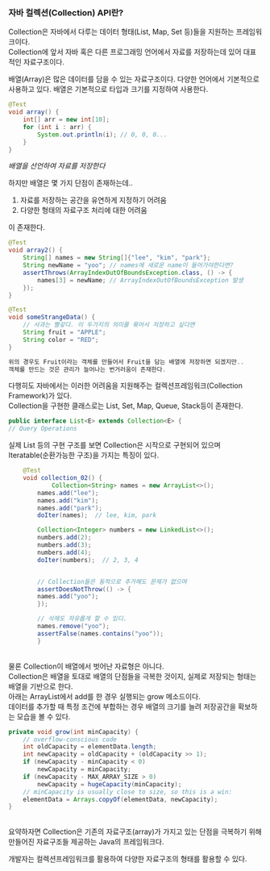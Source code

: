 ### 자바 컬렉션(Collection) API란?
Collection은 자바에서 다루는 데이터 형태(List, Map, Set 등)들을 지원하는 프레임워크이다.<br>
Collection에 앞서 자바 혹은 다른 프로그래밍 언어에서 자료를 저장하는데 있어 대표적인 자료구조이다.<br>

배열(Array)은 많은 데이터를 담을 수 있는 자료구조이다. 다양한 언어에서 기본적으로 사용하고 있다.
배열은 기본적으로 타입과 크기를 지정하여 사용한다.
```java
@Test
void array() {
    int[] arr = new int[10];
    for (int i : arr) {
        System.out.println(i); // 0, 0, 0...
    }
}
```
*배열을 선언하여 자료를 저장한다*


하지만 배열은 몇 가지 단점이 존재하는데..<br>
1. 자료를 저장하는 공간을 유연하게 지정하기 어려움
2. 다양한 형태의 자료구조 처리에 대한 어려움

이 존재한다.

```java
@Test
void array2() {
    String[] names = new String[]{"lee", "kim", "park"};
    String newName = "yoo"; // names에 새로운 name이 들어가야한다면?
    assertThrows(ArrayIndexOutOfBoundsException.class, () -> {
        names[3] = newName; // ArrayIndexOutOfBoundsException 발생
    });
}
```
```java
@Test
void someStrangeData() {
    // 사과는 빨갛다. 이 두가지의 의미를 묶어서 저장하고 싶다면
    String fruit = "APPLE";
    String color = "RED";
}

위의 경우도 Fruit이라는 객체를 만들어서 Fruit을 담는 배열에 저장하면 되겠지만..
객체를 만드는 것은 관리가 늘어나는 번거러움이 존재한다.
```

다행히도 자바에서는 이러한 어려움을 지원해주는 컬렉션프레임워크(Collection Framework)가 있다. <br>
Collection을 구현한 클래스로는 List, Set, Map, Queue, Stack등이 존재한다.

```java
public interface List<E> extends Collection<E> {
// Query Operations
```
실제 List 등의 구현 구조를 보면 Collection은 시작으로 구현되어 있으며 Iteratable(순환가능한 구조)을 가지는 특징이 있다.<br>

```java
    @Test
    void collection_02() {
            Collection<String> names = new ArrayList<>();
        names.add("lee");
        names.add("kim");
        names.add("park");
        doIter(names);  // lee, kim, park

        Collection<Integer> numbers = new LinkedList<>();
        numbers.add(2);
        numbers.add(3);
        numbers.add(4);
        doIter(numbers);  // 2, 3, 4


        // Collection들은 동적으로 추가해도 문제가 없으며
        assertDoesNotThrow(() -> {
        names.add("yoo");
        });

        // 삭제도 자유롭게 할 수 있디.
        names.remove("yoo");
        assertFalse(names.contains("yoo"));
        }
```
<br>
물론 Collection이 배열에서 벗어난 자료형은 아니다.<br>
Collection은 배열을 토대로 배열의 단점들을 극복한 것이지, 실제로 저장되는 형태는 배열을 기반으로 한다.<br>
아래는 ArrayList에서 add를 한 경우 실행되는 grow 메소드이다.<br>
데이터를 추가할 때 특정 조건에 부합하는 경우 배열의 크기를 늘려 저장공간을 확보하는 모습을 볼 수 있다.<br>

```java
private void grow(int minCapacity) {
    // overflow-conscious code
    int oldCapacity = elementData.length;
    int newCapacity = oldCapacity + (oldCapacity >> 1);
    if (newCapacity - minCapacity < 0)
        newCapacity = minCapacity;
    if (newCapacity - MAX_ARRAY_SIZE > 0)
        newCapacity = hugeCapacity(minCapacity);
    // minCapacity is usually close to size, so this is a win:
    elementData = Arrays.copyOf(elementData, newCapacity);
}
```
<br>
요약하자면 Collection은 기존의 자료구조(array)가 가지고 있는 단점을 극복하기 위해 만들어진 자료구조들 제공하는
Java의 프레임워크다.<br>

개발자는 컬렉션프레임워크를 활용하여 다양한 자료구조의 형태를 활용할 수 있다.